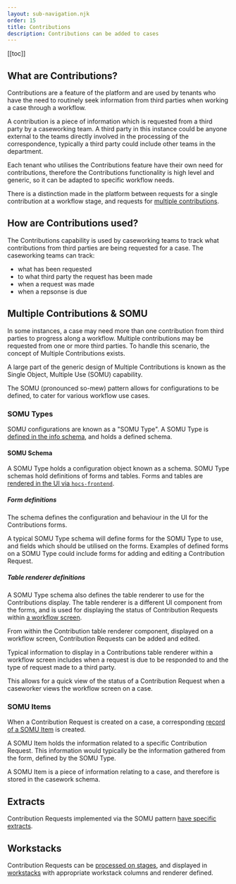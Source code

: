 ```yaml
---
layout: sub-navigation.njk
order: 15
title: Contributions
description: Contributions can be added to cases
---
```


[[toc]]

## What are Contributions?
Contributions are a feature of the platform and are used by tenants who have the need to routinely seek information from third parties when working a case through a workflow.

A contribution is a piece of information which is requested from a third party by a caseworking team. A third party in this instance could be anyone external to the teams directly involved in the processing of the correspondence, typically a third party could include other teams in the department.

Each tenant who utilises the Contributions feature have their own need for contributions, therefore the Contributions functionality is high level and generic, so it can be adapted to specific workflow needs.

There is a distinction made in the platform between requests for a single contribution at a workflow stage, and requests for [multiple contributions](#multiple-contributions-%26-somu).

## How are Contributions used?
The Contributions capability is used by caseworking teams to track what contributions from third parties are being requested for a case. The caseworking teams can track:
- what has been requested
- to what third party the request has been made
- when a request was made
- when a repsonse is due

## Multiple Contributions & SOMU
In some instances, a case may need more than one contribution from third parties to progress along a workflow. Multiple contributions may be requested from one or more third parties. To handle this scenario, the concept of Multiple Contributions exists.

A large part of the generic design of Multiple Contributions is known as the Single Object, Multiple Use (SOMU) capability.

The SOMU (pronounced so-mew) pattern allows for configurations to be defined, to cater for various workflow use cases.

### SOMU Types
SOMU configurations are known as a "SOMU Type". A SOMU Type is [defined in the info schema](https://github.com/UKHomeOffice/hocs-info-service/blob/main/src/main/java/uk/gov/digital/ho/hocs/info/domain/model/SomuType.java), and holds a defined schema.

#### SOMU Schema
A SOMU Type holds a configuration object known as a schema. SOMU Type schemas hold definitions of forms and tables. Forms and tables are [rendered in the UI via `hocs-frontend`](https://github.com/UKHomeOffice/hocs-frontend/blob/main/src/shared/common/forms/composite/somu-list.jsx).

##### Form definitions
The schema defines the configuration and behaviour in the UI for the Contributions forms.

A typical SOMU Type schema will define forms for the SOMU Type to use, and fields which should be utilised on the forms. Examples of defined forms on a SOMU Type could include forms for adding and editing a Contribution Request.

##### Table renderer definitions
A SOMU Type schema also defines the table renderer to use for the Contributions display. The table renderer is a different UI component from the forms, and is used for displaying the status of Contribution Requests within [a workflow screen](../screens).

From within the Contribution table renderer component, displayed on a workflow screen, Contribution Requests can be added and edited.

Typical information to display in a Contributions table renderer within a workflow screen includes when a request is due to be responded to and the type of request made to a third party.

This allows for a quick view of the status of a Contribution Request when a caseworker views the workflow screen on a case.

### SOMU Items
When a Contribution Request is created on a case, a corresponding [record of a SOMU Item](https://github.com/UKHomeOffice/hocs-casework/blob/main/src/main/java/uk/gov/digital/ho/hocs/casework/domain/model/SomuItem.java) is created.

A SOMU Item holds the information related to a specific Contribution Request. This information would typically be the information gathered from the form, defined by the SOMU Type.

A SOMU Item is a piece of information relating to a case, and therefore is stored in the casework schema.

## Extracts
Contribution Requests implemented via the SOMU pattern [have specific extracts](../extracts/#single-object%2C-multiple-use-(somu)).

## Workstacks
Contribution Requests can be [processed on stages](https://github.com/UKHomeOffice/hocs-casework/blob/main/src/main/java/uk/gov/digital/ho/hocs/casework/contributions/ContributionsProcessorImpl.java), and displayed in [workstacks](../workstacks) with appropriate workstack columns and renderer defined.
